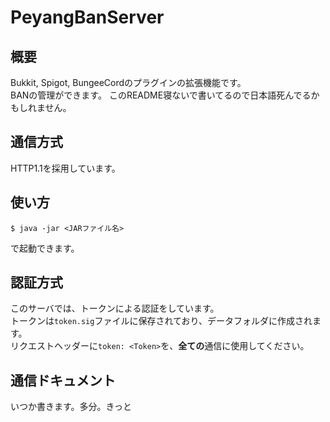 # PeyangBanServer
## 概要
Bukkit, Spigot, BungeeCordのプラグインの拡張機能です。  
BANの管理ができます。
このREADME寝ないで書いてるので日本語死んでるかもしれません。    
## 通信方式
HTTP1.1を採用しています。
## 使い方
```console
$ java -jar <JARファイル名>
```
で起動できます。
## 認証方式
このサーバでは、トークンによる認証をしています。  
トークンは`token.sig`ファイルに保存されており、データフォルダに作成されます。  
リクエストヘッダーに`token: <Token>`を、**全ての**通信に使用してください。
## 通信ドキュメント
いつか書きます。多分。きっと